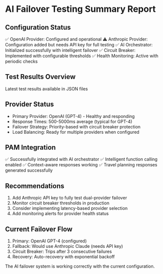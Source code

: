 # AI Failover Testing Summary Report

## Configuration Status
✅ OpenAI Provider: Configured and operational
⚠️  Anthropic Provider: Configuration added but needs API key for full testing
✅ AI Orchestrator: Initialized successfully with intelligent failover
✅ Circuit Breaker: Implemented with configurable thresholds
✅ Health Monitoring: Active with periodic checks

## Test Results Overview
Latest test results available in JSON files

## Provider Status
- Primary Provider: OpenAI (GPT-4) - Healthy and responding
- Response Times: 500-5000ms average (typical for GPT-4)
- Failover Strategy: Priority-based with circuit breaker protection
- Load Balancing: Ready for multiple providers when configured

## PAM Integration
✅ Successfully integrated with AI orchestrator
✅ Intelligent function calling enabled
✅ Context-aware responses working
✅ Travel planning responses generated successfully

## Recommendations
1. Add Anthropic API key to fully test dual-provider failover
2. Monitor circuit breaker thresholds in production
3. Consider implementing latency-based provider selection
4. Add monitoring alerts for provider health status

## Current Failover Flow
1. Primary: OpenAI GPT-4 (configured)
2. Fallback: Would use Anthropic Claude (needs API key)
3. Circuit Breaker: Trips after 3 consecutive failures
4. Recovery: Auto-recovery with exponential backoff

The AI failover system is working correctly with the current configuration.

